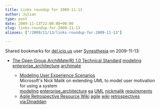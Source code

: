 ```yaml
---
title: Links roundup for 2009-11-13
author: Julian
type: post
date: 2009-11-13T22:00:00+00:00
slug: links-roundup-for-2009-11-13 
aliases: ["/2009/11/13/links-roundup-for-2009-11-13"]

---
```

Shared bookmarks for [del.icio.us][1] user [Synesthesia][2] on 2009-11-13:

  * [The Open Group ArchiMate(R) 1.0 Technical Standard][3] 
    [modeling][4] [enterprise_architecture][5] [archimate][6] </li> 
    
      * [Modeling User Experience Scenarios][7]  
        Microsoft's Nick Malik on extending UML to model user motivation for using a system  
        [modeling][4] [enterprise_architecture][5] [ea][8] [UML][9] [nickmalik][10] [requirements][11] 
      * [Agile Retrospective Resource Wiki][12] 
        [agile][13] [wiki][14] [retrospectives][15] [via:Dinaddan][16] </li> </ul>

 [1]: https://del.icio.us/
 [2]: https://del.icio.us/synesthesia
 [3]: https://www.opengroup.org/archimate/doc/ts_archimate
 [4]: https://delicious.com/synesthesia/modeling
 [5]: https://delicious.com/synesthesia/enterprise_architecture
 [6]: https://delicious.com/synesthesia/archimate
 [7]: https://blogs.msdn.com/nickmalik/archive/2009/11/10/modeling-user-experience-scenarios.aspx
 [8]: https://delicious.com/synesthesia/ea
 [9]: https://delicious.com/synesthesia/UML
 [10]: https://delicious.com/synesthesia/nickmalik
 [11]: https://delicious.com/synesthesia/requirements
 [12]: https://agileretrospectivewiki.org/index.php?title=Main_Page
 [13]: https://delicious.com/synesthesia/agile
 [14]: https://delicious.com/synesthesia/wiki
 [15]: https://delicious.com/synesthesia/retrospectives
 [16]: https://delicious.com/synesthesia/via%3ADinaddan